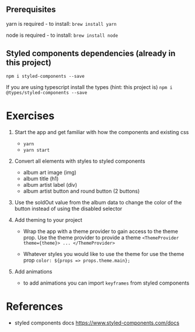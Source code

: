## Prerequisites
yarn is required - to install:  `brew install yarn`

node is required - to install: `brew install node`

## Styled components dependencies (already in this project)
```npm i styled-components --save```

If you are using typescript install the types (hint: this project is)
```npm i @types/styled-components --save```


# Exercises
1. Start the app and get familiar with how the components and existing css
    -  ```yarn```
    -  ```yarn start```

1. Convert all elements with styles to styled components
    - album art image (img)
    - album title (h1)
    - album artist label (div)
    - album artist button and round button (2 buttons)
1. Use the soldOut value from the album data to change the color of the button instead of using the disabled selector
1. Add theming to your project
    - Wrap the app with a theme provider to gain access to the theme prop. Use the theme provider to provide a theme
        ``<ThemeProvider theme={theme}>
        ...
        </ThemeProvider>``

    - Whatever styles you would like to use the theme for use the theme prop
        ``color: ${props => props.theme.main};``
1. Add animations
    - to add animations you can import `keyframes` from styled components 

# References
- styled components docs https://www.styled-components.com/docs